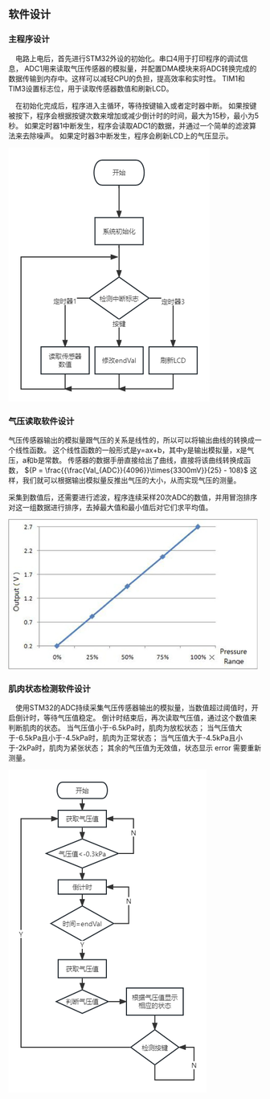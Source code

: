 ## 软件设计

### 主程序设计

&emsp;电路上电后，首先进行STM32外设的初始化。串口4用于打印程序的调试信息，
ADC1用来读取气压传感器的模拟量，并配置DMA模块来将ADC转换完成的数据传输到内存中。这样可以减轻CPU的负担，提高效率和实时性。
TIM1和TIM3设置标志位，用于读取传感器数值和刷新LCD。

&emsp;在初始化完成后，程序进入主循环，等待按键输入或者定时器中断。
如果按键被按下，程序会根据按键次数来增加或减少倒计时的时间，最大为15秒，最小为5秒。
如果定时器1中断发生，程序会读取ADC1的数据，并通过一个简单的滤波算法来去除噪声。
如果定时器3中断发生，程序会刷新LCD上的气压显示。

![addr](./image/main.png)

### 气压读取软件设计

气压传感器输出的模拟量跟气压的关系是线性的，所以可以将输出曲线的转换成一个线性函数。
这个线性函数的一般形式是y=ax+b，其中y是输出模拟量，x是气压，a和b是常数。
传感器的数据手册直接给出了曲线，直接将该曲线转换成函数，
${P = \frac{{\frac{Val_{ADC}}{4096}}\times{3300mV}}{25} - 108}$
这样，我们就可以根据输出模拟量反推出气压的大小，从而实现气压的测量。

采集到数值后，还需要进行滤波，程序连续采样20次ADC的数值，并用冒泡排序对这一组数据进行排序，去掉最大值和最小值后对它们求平均值。

![voltage](./image/voltage.png)

### 肌肉状态检测软件设计

&emsp;使用STM32的ADC持续采集气压传感器输出的模拟量，当数值超过阈值时，开启倒计时，等待气压值稳定。
倒计时结束后，再次读取气压值，通过这个数值来判断肌肉的状态。
当气压值小于-6.5kPa时，肌肉为放松状态；
当气压值大于-6.5kPa且小于-4.5kPa时，肌肉为正常状态；
当气压值大于-4.5kPa且小于-2kPa时，肌肉为紧张状态；
其余的气压值为无效值，状态显示 error 需要重新测量。

![addr](./image/muscle.png)
